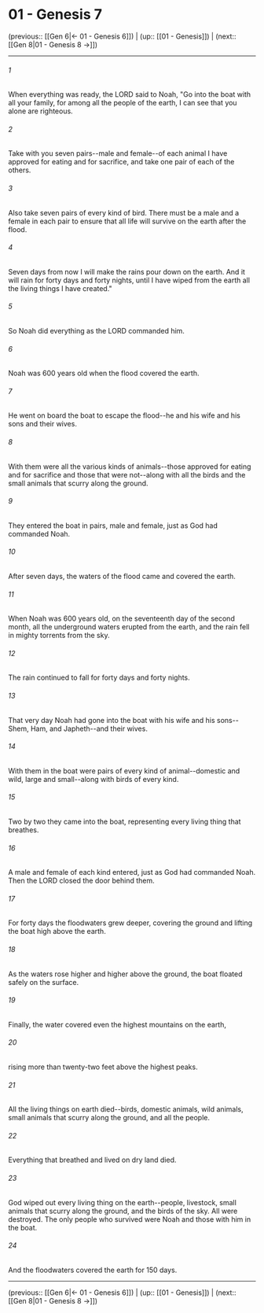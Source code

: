 # 01 - Genesis 7

(previous:: [[Gen 6|← 01 - Genesis 6]]) | (up:: [[01 - Genesis]]) | (next:: [[Gen 8|01 - Genesis 8 →]])

***


###### 1 
When everything was ready, the LORD said to Noah, "Go into the boat with all your family, for among all the people of the earth, I can see that you alone are righteous. 

###### 2 
Take with you seven pairs--male and female--of each animal I have approved for eating and for sacrifice, and take one pair of each of the others. 

###### 3 
Also take seven pairs of every kind of bird. There must be a male and a female in each pair to ensure that all life will survive on the earth after the flood. 

###### 4 
Seven days from now I will make the rains pour down on the earth. And it will rain for forty days and forty nights, until I have wiped from the earth all the living things I have created." 

###### 5 
So Noah did everything as the LORD commanded him. 

###### 6 
Noah was 600 years old when the flood covered the earth. 

###### 7 
He went on board the boat to escape the flood--he and his wife and his sons and their wives. 

###### 8 
With them were all the various kinds of animals--those approved for eating and for sacrifice and those that were not--along with all the birds and the small animals that scurry along the ground. 

###### 9 
They entered the boat in pairs, male and female, just as God had commanded Noah. 

###### 10 
After seven days, the waters of the flood came and covered the earth. 

###### 11 
When Noah was 600 years old, on the seventeenth day of the second month, all the underground waters erupted from the earth, and the rain fell in mighty torrents from the sky. 

###### 12 
The rain continued to fall for forty days and forty nights. 

###### 13 
That very day Noah had gone into the boat with his wife and his sons--Shem, Ham, and Japheth--and their wives. 

###### 14 
With them in the boat were pairs of every kind of animal--domestic and wild, large and small--along with birds of every kind. 

###### 15 
Two by two they came into the boat, representing every living thing that breathes. 

###### 16 
A male and female of each kind entered, just as God had commanded Noah. Then the LORD closed the door behind them. 

###### 17 
For forty days the floodwaters grew deeper, covering the ground and lifting the boat high above the earth. 

###### 18 
As the waters rose higher and higher above the ground, the boat floated safely on the surface. 

###### 19 
Finally, the water covered even the highest mountains on the earth, 

###### 20 
rising more than twenty-two feet above the highest peaks. 

###### 21 
All the living things on earth died--birds, domestic animals, wild animals, small animals that scurry along the ground, and all the people. 

###### 22 
Everything that breathed and lived on dry land died. 

###### 23 
God wiped out every living thing on the earth--people, livestock, small animals that scurry along the ground, and the birds of the sky. All were destroyed. The only people who survived were Noah and those with him in the boat. 

###### 24 
And the floodwaters covered the earth for 150 days.

***

(previous:: [[Gen 6|← 01 - Genesis 6]]) | (up:: [[01 - Genesis]]) | (next:: [[Gen 8|01 - Genesis 8 →]])
